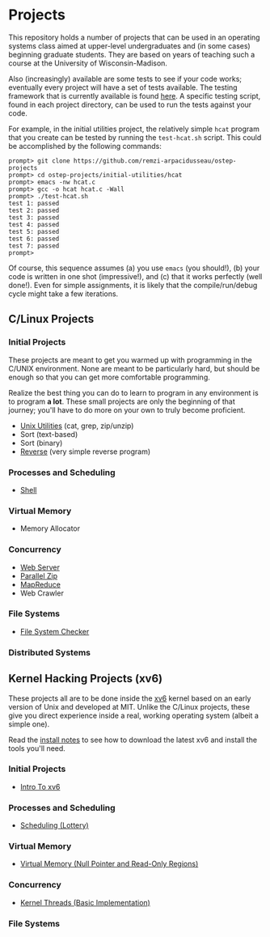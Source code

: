 # Projects

This repository holds a number of projects that can be used in an operating systems class aimed at upper-level undergraduates and (in some cases) beginning graduate students. They are based on years of teaching such a course at the University of Wisconsin-Madison.

Also (increasingly) available are some tests to see if your code works; eventually every project will have a set of tests available. The testing framework that is currently available is found [here](https://github.com/remzi-arpacidusseau/ostep-projects/tree/master/tester). A specific testing script, found in each project directory, can be used to run the tests against your code.

For example, in the initial utilities project, the relatively simple `hcat` program that you create can be tested by running the `test-hcat.sh` script. This could be accomplished by the following commands:

```shell
prompt> git clone https://github.com/remzi-arpacidusseau/ostep-projects
prompt> cd ostep-projects/initial-utilities/hcat
prompt> emacs -nw hcat.c
prompt> gcc -o hcat hcat.c -Wall
prompt> ./test-hcat.sh
test 1: passed
test 2: passed
test 3: passed
test 4: passed
test 5: passed
test 6: passed
test 7: passed
prompt>
```

Of course, this sequence assumes (a) you use `emacs` (you should!), (b) your code is written in one shot (impressive!), and (c) that it works perfectly (well done!). Even for simple assignments, it is likely that the compile/run/debug cycle might take a few iterations.

## C/Linux Projects

### Initial Projects

These projects are meant to get you warmed up with programming in the C/UNIX environment. None are meant to be particularly hard, but should be enough so that you can get more comfortable programming.

Realize the best thing you can do to learn to program in any environment is to program **a lot**. These small projects are only the beginning of that journey; you'll have to do more on your own to truly become proficient.

- [Unix Utilities](https://github.com/remzi-arpacidusseau/ostep-projects/blob/master/initial-utilities) (cat, grep, zip/unzip)
- Sort (text-based)
- Sort (binary)
- [Reverse](https://github.com/remzi-arpacidusseau/ostep-projects/blob/master/initial-reverse) (very simple reverse program)

### Processes and Scheduling

- [Shell](https://github.com/remzi-arpacidusseau/ostep-projects/blob/master/processes-shell)

### Virtual Memory

- Memory Allocator

### Concurrency

- [Web Server](https://github.com/remzi-arpacidusseau/ostep-projects/blob/master/concurrency-webserver)
- [Parallel Zip](https://github.com/remzi-arpacidusseau/ostep-projects/blob/master/concurrency-pzip)
- [MapReduce](https://github.com/remzi-arpacidusseau/ostep-projects/blob/master/concurrency-mapreduce)
- Web Crawler

### File Systems

- [File System Checker](https://github.com/remzi-arpacidusseau/ostep-projects/blob/master/filesystems-checker)

### Distributed Systems

## Kernel Hacking Projects (xv6)

These projects all are to be done inside the [xv6](https://pdos.csail.mit.edu/6.828/2017/xv6.html) kernel based on an early version of Unix and developed at MIT. Unlike the C/Linux projects, these give you direct experience inside a real, working operating system (albeit a simple one).

Read the [install notes](https://github.com/remzi-arpacidusseau/ostep-projects/blob/master/INSTALL-xv6.md) to see how to download the latest xv6 and install the tools you'll need.

### Initial Projects

- [Intro To xv6](https://github.com/remzi-arpacidusseau/ostep-projects/blob/master/initial-xv6)

### Processes and Scheduling

- [Scheduling (Lottery)](https://github.com/remzi-arpacidusseau/ostep-projects/blob/master/scheduling-xv6-lottery)

### Virtual Memory

- [Virtual Memory (Null Pointer and Read-Only Regions)](https://github.com/remzi-arpacidusseau/ostep-projects/blob/master/vm-xv6-intro)

### Concurrency

- [Kernel Threads (Basic Implementation)](https://github.com/remzi-arpacidusseau/ostep-projects/blob/master/concurrency-xv6-threads)

### File Systems
